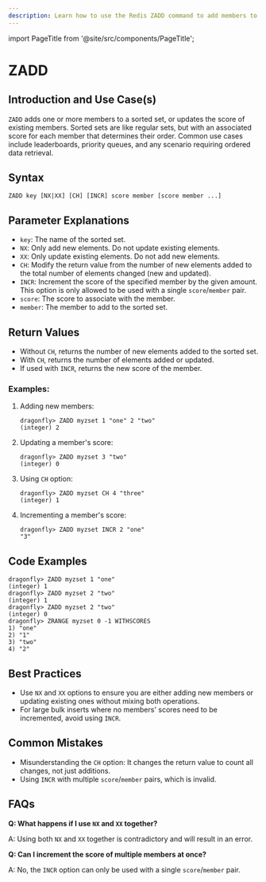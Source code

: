 ```yaml
---
description: Learn how to use the Redis ZADD command to add members to sorted sets with ease, plus expert tips beyond the official Redis docs.
---
```


import PageTitle from '@site/src/components/PageTitle';

# ZADD

<PageTitle title="Redis ZADD Explained (Better Than Official Docs)" />

## Introduction and Use Case(s)

`ZADD` adds one or more members to a sorted set, or updates the score of existing members. Sorted sets are like regular sets, but with an associated score for each member that determines their order. Common use cases include leaderboards, priority queues, and any scenario requiring ordered data retrieval.

## Syntax

```cli
ZADD key [NX|XX] [CH] [INCR] score member [score member ...]
```

## Parameter Explanations

- `key`: The name of the sorted set.
- `NX`: Only add new elements. Do not update existing elements.
- `XX`: Only update existing elements. Do not add new elements.
- `CH`: Modify the return value from the number of new elements added to the total number of elements changed (new and updated).
- `INCR`: Increment the score of the specified member by the given amount. This option is only allowed to be used with a single `score`/`member` pair.
- `score`: The score to associate with the member.
- `member`: The member to add to the sorted set.

## Return Values

- Without `CH`, returns the number of new elements added to the sorted set.
- With `CH`, returns the number of elements added or updated.
- If used with `INCR`, returns the new score of the member.

### Examples:

1. Adding new members:

   ```cli
   dragonfly> ZADD myzset 1 "one" 2 "two"
   (integer) 2
   ```

2. Updating a member's score:

   ```cli
   dragonfly> ZADD myzset 3 "two"
   (integer) 0
   ```

3. Using `CH` option:

   ```cli
   dragonfly> ZADD myzset CH 4 "three"
   (integer) 1
   ```

4. Incrementing a member's score:
   ```cli
   dragonfly> ZADD myzset INCR 2 "one"
   "3"
   ```

## Code Examples

```cli
dragonfly> ZADD myzset 1 "one"
(integer) 1
dragonfly> ZADD myzset 2 "two"
(integer) 1
dragonfly> ZADD myzset 2 "two"
(integer) 0
dragonfly> ZRANGE myzset 0 -1 WITHSCORES
1) "one"
2) "1"
3) "two"
4) "2"
```

## Best Practices

- Use `NX` and `XX` options to ensure you are either adding new members or updating existing ones without mixing both operations.
- For large bulk inserts where no members' scores need to be incremented, avoid using `INCR`.

## Common Mistakes

- Misunderstanding the `CH` option: It changes the return value to count all changes, not just additions.
- Using `INCR` with multiple `score`/`member` pairs, which is invalid.

## FAQs

**Q: What happens if I use `NX` and `XX` together?**

A: Using both `NX` and `XX` together is contradictory and will result in an error.

**Q: Can I increment the score of multiple members at once?**

A: No, the `INCR` option can only be used with a single `score`/`member` pair.

